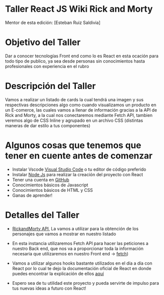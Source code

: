 # Taller React JS  Wiki Rick and Morty

Mentor de esta edición: [Esteban Ruiz Saldivia]

# Objetivo del Taller
Dar a conocer tecnologías Front end como lo es React en esta ocación para todo tipo de publico, ya sea desde personas sin conocimientos hasta profesionales con experiencia en el rubro

# Descripción del Taller

Vamos a realizar un listado de cards la cual tendrá una imagen y sus respectivas descripciones algo como cuando visualizamos un producto en un E-comerce, las cuales vamos a llenar de información gracias a la API de Rick and Morty, a la cual nos conectaremos mediante Fetch API, tambien veremos algo de CSS Inline y agrupado en un archivo CSS (distintas maneras de dar estilo a tus componentes)

# Algunos cosas que tenemos que tener en cuente antes de comenzar
- Instalar Vscode [Visual Studio Code](https://code.visualstudio.com/download) o tu editor de código preferido
- Instalar [Node Js](https://nodejs.org/en/download/current) para realizar la creación del proyecto con React
- Tener una cuenta en [GitHub](https://github.com/)
- Conocimientos básicos de Javascript
- Conocimientos básicos de HTML y CSS
- Ganas de aprender!

# Detalles del Taller
- [RickandMorty API](https://rickandmortyapi.com/), La vamos a utilizar para la obtención de los personajes que vamos a mostrar en nuestro listado
- En esta instancia utilizaremos Fetch API para hacer las peticiones a nuestro Back end, que nos va a proporcionar toda la información necesaria que utilizaremos en nuestro Front end -> [fetch](https://www.escuelafrontend.com/data-fetching-con-react))
- Vamos a utilizar algunos hooks bastante utilizados en el día a día con React por lo cual te dejo la documentación oficial de React en donde puedes encontrar la explicación de ellos [aquí](https://react.dev/learn#using-hooks)

- Espero sea de tu utilidad este proyecto y pueda servirte de impulso para tus nuevas ideas a futuro con React!
